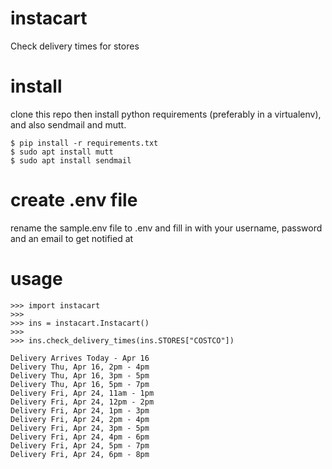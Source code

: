 # instacart
Check delivery times for stores


# install
clone this repo then install python requirements (preferably in a virtualenv), and also sendmail and mutt.

```
$ pip install -r requirements.txt
$ sudo apt install mutt
$ sudo apt install sendmail
```

# create .env file

rename the sample.env file to .env and fill in with your username, password and an email to get notified at


# usage

```
>>> import instacart
>>>
>>> ins = instacart.Instacart()
>>>
>>> ins.check_delivery_times(ins.STORES["COSTCO"])

Delivery Arrives Today - Apr 16
Delivery Thu, Apr 16, 2pm - 4pm
Delivery Thu, Apr 16, 3pm - 5pm
Delivery Thu, Apr 16, 5pm - 7pm
Delivery Fri, Apr 24, 11am - 1pm
Delivery Fri, Apr 24, 12pm - 2pm
Delivery Fri, Apr 24, 1pm - 3pm
Delivery Fri, Apr 24, 2pm - 4pm
Delivery Fri, Apr 24, 3pm - 5pm
Delivery Fri, Apr 24, 4pm - 6pm
Delivery Fri, Apr 24, 5pm - 7pm
Delivery Fri, Apr 24, 6pm - 8pm
```
